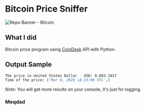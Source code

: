 # Bitcoin Price Sniffer

![Repo Banner - Bitcoin](images/Bitcoin)

## What I did

Bitcoin price program using [CoinDesk](https://www.coindesk.com/coindesk-api) API with Python.

## Output Sample

```bash
The price in United States Dollar - USD: 8,683.1917
Time of the price: ('Mar 8, 2020 14:23:00 UTC',)
```

_Note:_ You will get more results on your console, it's just for logging.

### Meqdad
